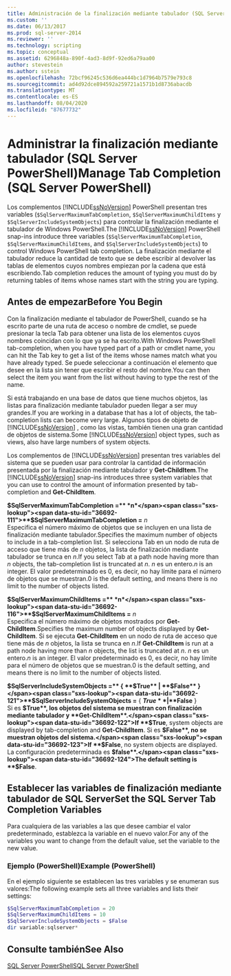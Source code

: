 ```yaml
---
title: Administración de la finalización mediante tabulador (SQL Server PowerShell) | Microsoft Docs
ms.custom: ''
ms.date: 06/13/2017
ms.prod: sql-server-2014
ms.reviewer: ''
ms.technology: scripting
ms.topic: conceptual
ms.assetid: 6296848a-890f-4ad3-8d9f-92ed6a79aa00
author: stevestein
ms.author: sstein
ms.openlocfilehash: 72bcf96245c536d6ea444bc1d7964b7579e793c8
ms.sourcegitcommit: ad4d92dce894592a259721a1571b1d8736abacdb
ms.translationtype: MT
ms.contentlocale: es-ES
ms.lasthandoff: 08/04/2020
ms.locfileid: "87677732"
---
```

# <a name="manage-tab-completion-sql-server-powershell"></a><span data-ttu-id="36692-102">Administrar la finalización mediante tabulador (SQL Server PowerShell)</span><span class="sxs-lookup"><span data-stu-id="36692-102">Manage Tab Completion (SQL Server PowerShell)</span></span>
  <span data-ttu-id="36692-103">Los complementos [!INCLUDE[ssNoVersion](../includes/ssnoversion-md.md)] PowerShell presentan tres variables (`$SqlServerMaximumTabCompletion`, `$SqlServerMaximumChildItems` y `$SqlServerIncludeSystemObjects`) para controlar la finalización mediante el tabulador de Windows PowerShell.</span><span class="sxs-lookup"><span data-stu-id="36692-103">The [!INCLUDE[ssNoVersion](../includes/ssnoversion-md.md)] PowerShell snap-ins introduce three variables (`$SqlServerMaximumTabCompletion`, `$SqlServerMaximumChildItems`, and `$SqlServerIncludeSystemObjects`) to control Windows PowerShell tab completion.</span></span> <span data-ttu-id="36692-104">La finalización mediante el tabulador reduce la cantidad de texto que se debe escribir al devolver las tablas de elementos cuyos nombres empiezan por la cadena que está escribiendo.</span><span class="sxs-lookup"><span data-stu-id="36692-104">Tab completion reduces the amount of typing you must do by returning tables of items whose names start with the string you are typing.</span></span>  
  
## <a name="before-you-begin"></a><span data-ttu-id="36692-105">Antes de empezar</span><span class="sxs-lookup"><span data-stu-id="36692-105">Before You Begin</span></span>  
 <span data-ttu-id="36692-106">Con la finalización mediante el tabulador de PowerShell, cuando se ha escrito parte de una ruta de acceso o nombre de cmdlet, se puede presionar la tecla Tab para obtener una lista de los elementos cuyos nombres coincidan con lo que ya se ha escrito.</span><span class="sxs-lookup"><span data-stu-id="36692-106">With Windows PowerShell tab-completion, when you have typed part of a path or cmdlet name, you can hit the Tab key to get a list of the items whose names match what you have already typed.</span></span> <span data-ttu-id="36692-107">Se puede seleccionar a continuación el elemento que desee en la lista sin tener que escribir el resto del nombre.</span><span class="sxs-lookup"><span data-stu-id="36692-107">You can then select the item you want from the list without having to type the rest of the name.</span></span>  
  
 <span data-ttu-id="36692-108">Si está trabajando en una base de datos que tiene muchos objetos, las listas para finalización mediante tabulador pueden llegar a ser muy grandes.</span><span class="sxs-lookup"><span data-stu-id="36692-108">If you are working in a database that has a lot of objects, the tab-completion lists can become very large.</span></span> <span data-ttu-id="36692-109">Algunos tipos de objeto de [!INCLUDE[ssNoVersion](../includes/ssnoversion-md.md)] , como las vistas, también tienen una gran cantidad de objetos de sistema.</span><span class="sxs-lookup"><span data-stu-id="36692-109">Some [!INCLUDE[ssNoVersion](../includes/ssnoversion-md.md)] object types, such as views, also have large numbers of system objects.</span></span>  
  
 <span data-ttu-id="36692-110">Los complementos de [!INCLUDE[ssNoVersion](../includes/ssnoversion-md.md)] presentan tres variables del sistema que se pueden usar para controlar la cantidad de información presentada por la finalización mediante tabulador y **Get-ChildItem**.</span><span class="sxs-lookup"><span data-stu-id="36692-110">The [!INCLUDE[ssNoVersion](../includes/ssnoversion-md.md)] snap-ins introduces three system variables that you can use to control the amount of information presented by tab-completion and **Get-ChildItem**.</span></span>  
  
 <span data-ttu-id="36692-111">**$SqlServerMaximumTabCompletion =** *n*</span><span class="sxs-lookup"><span data-stu-id="36692-111">**$SqlServerMaximumTabCompletion =** *n*</span></span>  
 <span data-ttu-id="36692-112">Especifica el número máximo de objetos que se incluyen en una lista de finalización mediante tabulador.</span><span class="sxs-lookup"><span data-stu-id="36692-112">Specifies the maximum number of objects to include in a tab-completion list.</span></span> <span data-ttu-id="36692-113">Si selecciona Tab en un nodo de ruta de acceso que tiene más de *n* objetos, la lista de finalización mediante tabulador se trunca en *n*.</span><span class="sxs-lookup"><span data-stu-id="36692-113">If you select Tab at a path node having more than *n* objects, the tab-completion list is truncated at *n*.</span></span> <span data-ttu-id="36692-114">*n* es un entero.</span><span class="sxs-lookup"><span data-stu-id="36692-114">*n* is an integer.</span></span> <span data-ttu-id="36692-115">El valor predeterminado es 0, es decir, no hay límite para el número de objetos que se muestran.</span><span class="sxs-lookup"><span data-stu-id="36692-115">0 is the default setting, and means there is no limit to the number of objects listed.</span></span>  
  
 <span data-ttu-id="36692-116">**$SqlServerMaximumChildItems =** *n*</span><span class="sxs-lookup"><span data-stu-id="36692-116">**$SqlServerMaximumChildItems =** *n*</span></span>  
 <span data-ttu-id="36692-117">Especifica el número máximo de objetos mostrados por **Get-ChildItem**.</span><span class="sxs-lookup"><span data-stu-id="36692-117">Specifies the maximum number of objects displayed by **Get-ChildItem**.</span></span> <span data-ttu-id="36692-118">Si se ejecuta **Get-ChildItem** en un nodo de ruta de acceso que tiene más de *n* objetos, la lista se trunca en *n*.</span><span class="sxs-lookup"><span data-stu-id="36692-118">If **Get-ChildItem** is run at a path node having more than *n* objects, the list is truncated at *n*.</span></span> <span data-ttu-id="36692-119">*n* es un entero.</span><span class="sxs-lookup"><span data-stu-id="36692-119">*n* is an integer.</span></span> <span data-ttu-id="36692-120">El valor predeterminado es 0, es decir, no hay límite para el número de objetos que se muestran.</span><span class="sxs-lookup"><span data-stu-id="36692-120">0 is the default setting, and means there is no limit to the number of objects listed.</span></span>  
  
 <span data-ttu-id="36692-121">**$SqlServerIncludeSystemObjects =** { **$True** | **$False** }</span><span class="sxs-lookup"><span data-stu-id="36692-121">**$SqlServerIncludeSystemObjects =** { **$True** | **$False** }</span></span>  
 <span data-ttu-id="36692-122">Si es **$True**, los objetos del sistema se muestran con finalización mediante tabulador y **Get-ChildItem**.</span><span class="sxs-lookup"><span data-stu-id="36692-122">If **$True**, system objects are displayed by tab-completion and **Get-ChildItem**.</span></span> <span data-ttu-id="36692-123">Si es **$False**, no se muestran objetos del sistema.</span><span class="sxs-lookup"><span data-stu-id="36692-123">If **$False**, no system objects are displayed.</span></span> <span data-ttu-id="36692-124">La configuración predeterminada es **$false**.</span><span class="sxs-lookup"><span data-stu-id="36692-124">The default setting is **$False**.</span></span>  
  
## <a name="set-the-sql-server-tab-completion-variables"></a><span data-ttu-id="36692-125">Establecer las variables de finalización mediante tabulador de SQL Server</span><span class="sxs-lookup"><span data-stu-id="36692-125">Set the SQL Server Tab Completion Variables</span></span>  
 <span data-ttu-id="36692-126">Para cualquiera de las variables a las que desee cambiar el valor predeterminado, establezca la variable en el nuevo valor.</span><span class="sxs-lookup"><span data-stu-id="36692-126">For any of the variables you want to change from the default value, set the variable to the new value.</span></span>  
  
### <a name="example-powershell"></a><span data-ttu-id="36692-127">Ejemplo (PowerShell)</span><span class="sxs-lookup"><span data-stu-id="36692-127">Example (PowerShell)</span></span>  
 <span data-ttu-id="36692-128">En el ejemplo siguiente se establecen las tres variables y se enumeran sus valores:</span><span class="sxs-lookup"><span data-stu-id="36692-128">The following example sets all three variables and lists their settings:</span></span>  
  
```powershell
$SqlServerMaximumTabCompletion = 20  
$SqlServerMaximumChildItems = 10  
$SqlServerIncludeSystemObjects = $False  
dir variable:sqlserver*  
```  
  
## <a name="see-also"></a><span data-ttu-id="36692-129">Consulte también</span><span class="sxs-lookup"><span data-stu-id="36692-129">See Also</span></span>  
 [<span data-ttu-id="36692-130">SQL Server PowerShell</span><span class="sxs-lookup"><span data-stu-id="36692-130">SQL Server PowerShell</span></span>](sql-server-powershell.md)  
